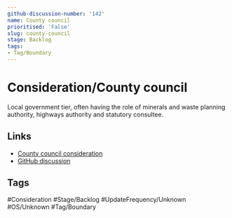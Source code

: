 ```yaml
---
github-discussion-number: '142'
name: County council
prioritised: 'False'
slug: county-council
stage: Backlog
tags:
- Tag/Boundary
---
```


# Consideration/County council

Local government tier, often having the role of minerals and waste planning authority, highways authority and statutory consultee.

## Links

* [County council consideration](https://design.planning.data.gov.uk/planning-consideration/county-council)
* [GitHub discussion](https://github.com/digital-land/data-standards-backlog/discussions/142)

## Tags

#Consideration #Stage/Backlog #UpdateFrequency/Unknown #OS/Unknown #Tag/Boundary